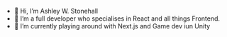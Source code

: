 - 👋 Hi, I’m Ashley W. Stonehall
- 👀 I’m a full developer who specialises in React and all things Frontend.
- 🌱 I’m currently playing around with Next.js and Game dev iun Unity

<!---
astonehall/astonehall is a ✨ special ✨ repository because its `README.md` (this file) appears on your GitHub profile.
You can click the Preview link to take a look at your changes.
--->
